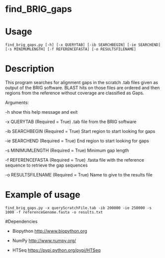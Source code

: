 # find_BRIG_gaps

# Usage 

`find_brig_gaps.py [-h] [-x QUERYTAB] [-ib SEARCHBEGIN] [-ie SEARCHEND] [-s MINIMUMLENGTH] [-f REFERENCEFASTA] [-o RESULTSFILENAME]`

# Description 

This program searches for alignment gaps in the scratch .tab files given as output of the BRIG software. BLAST hits on those files are ordered and then regions from the reference without coverage are classified as Gaps.

Arguments:
 
  -h show this help message and exit

  -x QUERYTAB (Required = True)
  			.tab file from the BRIG software

  -ib SEARCHBEGIN (Required = True)
  			Start region to start looking for gaps

  -ie SEARCHEND (Required = True)
  			End region to start looking for gaps
  
  -s MINIMUMLENGTH (Required = True) 
            Minimum gap length
  
  -f REFERENCEFASTA (Required = True)
  			.fasta file with the reference sequence to retrieve the gap sequences

  -o RESULTSFILENAME (Required = True)
  			Name to give to the results file

# Example of usage


`find_brig_gaps.py -x queryScratchFile.tab -ib 200000 -ie 250000 -s 1000 -f referenceGenome.fasta -o results.txt`



#Dependencies

* Biopython http://www.biopython.org

* NumPy http://www.numpy.org/

* HTSeq https://pypi.python.org/pypi/HTSeq
